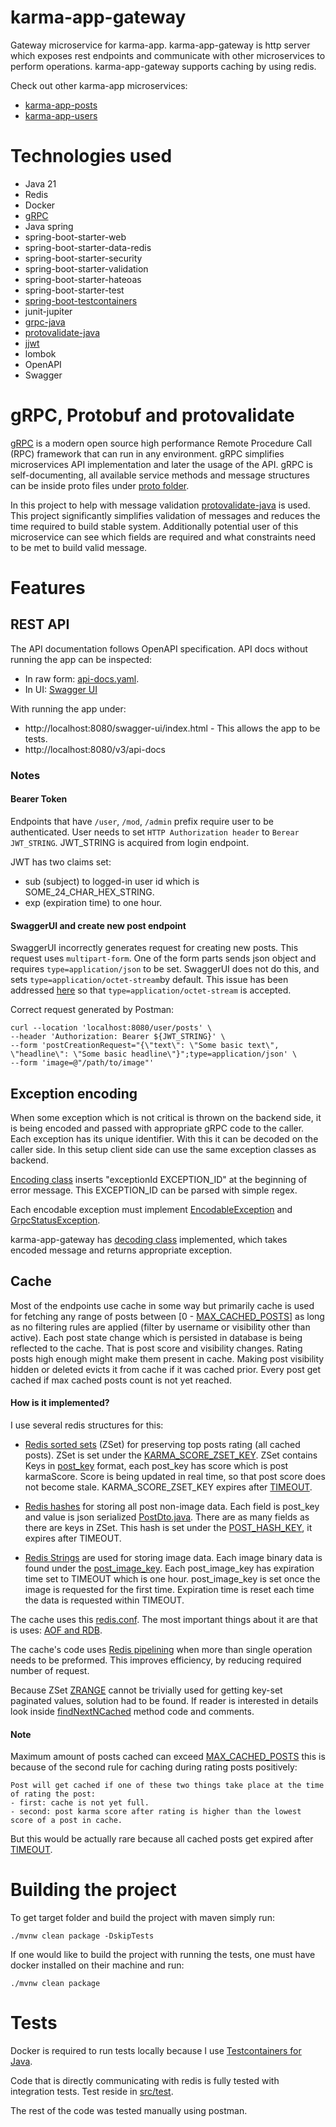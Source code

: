 # karma-app-gateway

Gateway microservice for karma-app. karma-app-gateway is http server which exposes rest endpoints
and communicate with other microservices to perform operations. karma-app-gateway supports caching by using redis.

Check out other karma-app microservices:

- [karma-app-posts]
- [karma-app-users]

# Technologies used

- Java 21
- Redis
- Docker
- [gRPC]
- Java spring
- spring-boot-starter-web
- spring-boot-starter-data-redis
- spring-boot-starter-security
- spring-boot-starter-validation
- spring-boot-starter-hateoas
- spring-boot-starter-test
- [spring-boot-testcontainers]
- junit-jupiter
- [grpc-java]
- [protovalidate-java]
- [jjwt]
- lombok
- OpenAPI
- Swagger

# gRPC, Protobuf and protovalidate

[gRPC] is a modern open source high performance Remote Procedure Call (RPC) framework that can run in any environment. 
gRPC simplifies microservices API implementation and later the usage of the API. gRPC is self-documenting, all available 
service methods and message structures can be inside proto files under [proto folder].

In this project to help with message validation [protovalidate-java] is used. This project significantly simplifies 
validation of messages and reduces the time required to build stable system. Additionally potential user of this 
microservice can see which fields are required and what constraints need to be met to build valid message.

# Features

## REST API

The API documentation follows OpenAPI specification. API docs without running the app can be inspected:

- In raw form: [api-docs.yaml].
- In UI: [Swagger UI]

With running the app under:

- http://localhost:8080/swagger-ui/index.html - This allows the app to be tests.
- http://localhost:8080/v3/api-docs

### Notes

#### Bearer Token

Endpoints that have `/user`, `/mod`, `/admin` prefix require user to be authenticated. User needs to set
`HTTP Authorization header` to `Berear JWT_STRING`. JWT_STRING is acquired from login endpoint.

JWT has two claims set:

- sub (subject) to logged-in user id which is SOME_24_CHAR_HEX_STRING.
- exp (expiration time) to one hour.

#### SwaggerUI and create new post endpoint

SwaggerUI incorrectly generates request for creating new posts. This request uses `multipart-form`. One of the form
parts sends json object and requires `type=application/json` to be set. SwaggerUI does not do this, and sets 
`type=application/octet-stream`by default. This issue has been addressed [here][SwaggerUI-fix] so that 
`type=application/octet-stream` is accepted.

Correct request generated by Postman:

```
curl --location 'localhost:8080/user/posts' \
--header 'Authorization: Bearer ${JWT_STRING}' \
--form 'postCreationRequest="{\"text\": \"Some basic text\", \"headline\": \"Some basic headline\"}";type=application/json' \
--form 'image=@"/path/to/image"'
```

## Exception encoding

When some exception which is not critical is thrown on the backend side, it is being encoded and passed with appropriate
gRPC code to the caller. Each exception has its unique identifier. With this it can be decoded on the caller side.
In this setup client side can use the same exception classes as backend.

[Encoding class] inserts "exceptionId EXCEPTION_ID" at the beginning of error message. This 
EXCEPTION_ID can be parsed with simple regex.

Each encodable exception must implement [EncodableException] and [GrpcStatusException].

karma-app-gateway has [decoding class] implemented, which takes encoded message and returns appropriate exception.

## Cache

Most of the endpoints use cache in some way but primarily cache is used for fetching any range of posts between [0 -
[MAX_CACHED_POSTS]] as long as no filtering rules are applied (filter by username or visibility other than active). Each 
post state change which is persisted in database is being reflected to the cache. That is post score and visibility changes. 
Rating posts high enough might make them present in cache. Making post visibility hidden or deleted evicts it from cache 
if it was cached prior. Every post get cached if max cached posts count is not yet reached.

#### How is it implemented?

I use several redis structures for this:

- [Redis sorted sets] (ZSet) for preserving top posts rating (all cached posts). ZSet is set under the 
  [KARMA_SCORE_ZSET_KEY]. ZSet contains Keys in [post_key] format, each post_key has score which is post karmaScore. 
  Score is being updated in real time, so that post score does not become stale. KARMA_SCORE_ZSET_KEY expires after 
  [TIMEOUT].

- [Redis hashes] for storing all post non-image data. Each field is post_key and value is json serialized [PostDto.java].
  There are as many fields as there are keys in ZSet. This hash is set under the [POST_HASH_KEY], it expires after TIMEOUT.

- [Redis Strings] are used for storing image data. Each image binary data is found under the [post_image_key].
  Each post_image_key has expiration time set to TIMEOUT which is one hour. post_image_key is set once the image is 
  requested for the first time. Expiration time is reset each time the data is requested within TIMEOUT.

The cache uses this [redis.conf]. The most important things about it are that is uses: [AOF and RDB].

The cache's code uses [Redis pipelining] when more than single operation needs to be preformed. This improves efficiency, 
by reducing required number of request.

Because ZSet [ZRANGE] cannot be trivially used for getting key-set paginated values, solution had to be found.
If reader is interested in details look inside [findNextNCached] method code and comments.

#### Note

Maximum amount of posts cached can exceed [MAX_CACHED_POSTS] this is because of the second rule for caching during rating 
posts positively:

```
Post will get cached if one of these two things take place at the time of rating the post:
- first: cache is not yet full.
- second: post karma score after rating is higher than the lowest score of a post in cache.
```

But this would be actually rare because all cached posts get expired after [TIMEOUT].

# Building the project

To get target folder and build the project with maven simply run:

```
./mvnw clean package -DskipTests
```

If one would like to build the project with running the tests, one must have docker installed on their machine and run:

```
./mvnw clean package
```

# Tests

Docker is required to run tests locally because I use [Testcontainers for Java].

Code that is directly communicating with redis is fully tested with integration tests. Test reside in [src/test].

The rest of the code was tested manually using postman.

[spring-boot-testcontainers]: https://spring.io/blog/2023/06/23/improved-testcontainers-support-in-spring-boot-3-1
[grpc-java]: https://github.com/grpc/grpc-java
[protovalidate-java]: https://github.com/bufbuild/protovalidate-java
[jjwt]: https://github.com/jwtk/jjwt#install-jdk-maven
[gRPC]: https://grpc.io/
[Redis sorted sets]: https://redis.io/docs/data-types/sorted-sets/
[Redis hashes]: https://redis.io/docs/data-types/hashes/
[Redis Strings]: https://redis.io/docs/data-types/strings/
[AOF and RDB]: https://redis.io/docs/management/persistence/
[Redis pipelining]: https://redis.io/docs/manual/pipelining/
[ZRANGE]: https://redis.io/commands/zrange/
[Testcontainers for Java]: https://java.testcontainers.org/

[karma-app-posts]: https://github.com/msik-404/karma-app/tree/main/karma-app-posts
[karma-app-users]: https://github.com/msik-404/karma-app/tree/main/karma-app-users
[proto folder]: https://github.com/msik-404/karma-app/tree/main/karma-app-gateway/src/main/proto
[api-docs.yaml]: https://github.com/msik-404/karma-app/blob/main/api-docs.yaml
[Swagger UI]: https://petstore.swagger.io/?url=https://raw.githubusercontent.com/msik-404/karma-app/main/api-docs.yaml
[SwaggerUI-fix]: https://github.com/msik-404/karma-app/blob/main/karma-app-gateway/src/main/java/com/msik404/karmaappgateway/docs/SwaggerConfiguration.java#L31
[Encoding class]: https://github.com/msik-404/karma-app/blob/main/karma-app-gateway/src/main/java/com/msik404/karmaappgateway/grpc/client/encoding/ExceptionEncoder.java
[EncodableException]: https://github.com/msik-404/karma-app/blob/main/karma-app-gateway/src/main/java/com/msik404/karmaappgateway/grpc/client/encoding/EncodableException.java
[GrpcStatusException]: https://github.com/msik-404/karma-app/blob/main/karma-app-gateway/src/main/java/com/msik404/karmaappgateway/grpc/client/exception/GrpcStatusException.java
[decoding class]: https://github.com/msik-404/karma-app/blob/main/karma-app-gateway/src/main/java/com/msik404/karmaappgateway/grpc/client/encoding/ExceptionDecoder.java
[MAX_CACHED_POSTS]: https://github.com/msik-404/karma-app/blob/main/karma-app-gateway/src/main/java/com/msik404/karmaappgateway/post/cache/PostRedisCache.java#L37
[KARMA_SCORE_ZSET_KEY]: https://github.com/msik-404/karma-app/blob/main/karma-app-gateway/src/main/java/com/msik404/karmaappgateway/post/cache/PostRedisCache.java#L28
[post_key]: https://github.com/msik-404/karma-app/blob/main/karma-app-gateway/src/main/java/com/msik404/karmaappgateway/post/cache/PostRedisCache.java#L44
[TIMEOUT]: https://github.com/msik-404/karma-app/blob/main/karma-app-gateway/src/main/java/com/msik404/karmaappgateway/post/cache/PostRedisCache.java#L32
[PostDto.java]: https://github.com/msik-404/karma-app/blob/main/karma-app-gateway/src/main/java/com/msik404/karmaappgateway/post/dto/PostDto.java
[POST_HASH_KEY]: https://github.com/msik-404/karma-app/blob/main/karma-app-gateway/src/main/java/com/msik404/karmaappgateway/post/cache/PostRedisCache.java#L29
[post_image_key]: https://github.com/msik-404/karma-app/blob/main/karma-app-gateway/src/main/java/com/msik404/karmaappgateway/post/cache/PostRedisCache.java#L49
[redis.conf]: https://github.com/msik-404/karma-app/blob/main/karma-app-gateway/redis.conf
[findNextNCached]: https://github.com/msik-404/karma-app/blob/main/karma-app-gateway/src/main/java/com/msik404/karmaappgateway/post/cache/PostRedisCache.java#L195
[src/test]: https://github.com/msik-404/karma-app/tree/main/karma-app-gateway/src/test